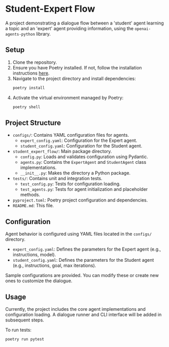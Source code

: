 # Student-Expert Flow

A project demonstrating a dialogue flow between a 'student' agent learning a topic and an 'expert' agent providing information, using the `openai-agents-python` library.

## Setup

1. Clone the repository.
2. Ensure you have Poetry installed. If not, follow the installation instructions [here](https://python-poetry.org/docs/#installation).
3. Navigate to the project directory and install dependencies:
   ```bash
   poetry install
   ```
4. Activate the virtual environment managed by Poetry:
   ```bash
   poetry shell
   ```

## Project Structure

- `configs/`: Contains YAML configuration files for agents.
  - `expert_config.yaml`: Configuration for the Expert agent.
  - `student_config.yaml`: Configuration for the Student agent.
- `student_expert_flow/`: Main package directory.
  - `config.py`: Loads and validates configuration using Pydantic.
  - `agents.py`: Contains the `ExpertAgent` and `StudentAgent` class implementations.
  - `__init__.py`: Makes the directory a Python package.
- `tests/`: Contains unit and integration tests.
  - `test_config.py`: Tests for configuration loading.
  - `test_agents.py`: Tests for agent initialization and placeholder methods.
- `pyproject.toml`: Poetry project configuration and dependencies.
- `README.md`: This file.

## Configuration

Agent behavior is configured using YAML files located in the `configs/` directory.

- `expert_config.yaml`: Defines the parameters for the Expert agent (e.g., instructions, model).
- `student_config.yaml`: Defines the parameters for the Student agent (e.g., instructions, goal, max iterations).

Sample configurations are provided. You can modify these or create new ones to customize the dialogue.

## Usage

Currently, the project includes the core agent implementations and configuration loading. A dialogue runner and CLI interface will be added in subsequent steps.

To run tests:

```bash
poetry run pytest
```

